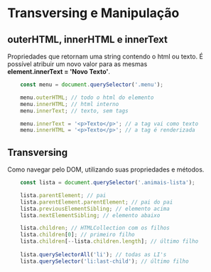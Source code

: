 # Transversing e Manipulação

## outerHTML, innerHTML e innerText

Propriedades que retornam uma string contendo o html ou texto. É <br>
possível atribuir um novo valor para as mesmas <br>
**element.innerText = 'Novo Texto'**.

```js
    const menu = document.querySelector('.menu');

    menu.outerHTML; // todo o html do elemento
    menu.innerHTML; // html interno
    menu.innerText; // texto, sem tags

    menu.innerText = '<p>Texto</p>'; // a tag vai como texto
    menu.innerHTML = '<p>Texto</p>'; // a tag é renderizada
```

## Transversing

Como navegar pelo DOM, utilizando suas propriedades e métodos.

```js
    const lista = document.querySelector('.animais-lista');

    lista.parentElement; // pai
    lista.parentElement.parentElement; // pai do pai
    lista.previousElementSibling; // elemento acima
    lista.nextElementSibling; // elemento abaixo

    lista.children; // HTMLCollection com os filhos
    lista.children[0]; // primeiro filho
    lista.children[--lista.children.length]; // último filho
    
    lista.querySelectorAll('li'); // todas as LI's
    lista.querySelector('li:last-child'); // último filho
```